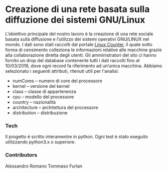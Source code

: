 # Creazione di una rete basata sulla diffuzione dei sistemi GNU/Linux

 L’obiettivo principale del nostro lavoro è la creazione di una rete sociale basata sulla diffusione e l’utilizzo dei sistemi operativi GNU/LINUX nel mondo. I dati sono stati raccolti dal portale [Linux Counter], il quale sotto forma di censimento colleziona le informazioni relative alle macchine grazie alla collaborazione diretta degli utenti.
Gli amministratori del sito ci hanno fornito un drop del database contenente tutti i dati raccolti fino al 10/03/2016, dove ogni record fa riferimento ad un’unica macchina. Abbiamo selezionato i seguenti attributi, ritenuti utili per l'analisi:
- numCores – numero di core del processore
- kernel – versione del kernel
- class – classe di appartenenza
- cpu – modello del processore
- country – nazionalità
- architecture – architettura del processore
- distribution – distribuzione


[Linux Counter]: <http://linuxcounter.net/>

### Tech
Il progetto è scritto interamentre in python. Ogni test è stato eseguito utilizzando python3.x o superiore.

### Contributors
Alessandro Romano
Tommaso Furlan
